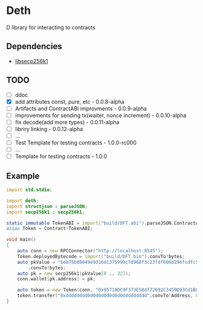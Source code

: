 # Deth

D library for interacting to contracts

## Dependencies
- [libsecp256k1](https://github.com/bitcoin-core/secp256k1/)

## TODO
 - [ ] ddoc
 - [x] add attributes const, pure, etc - 0.0.8-alpha
 - [ ] Artifacts and ContractABI improvments - 0.0.9-alpha
 - [ ] improvements for sending tx(waiter, nonce increment) - 0.0.10-alpha
 - [ ] fix decode(add more types) - 0.0.11-alpha
 - [ ] libriry linking - 0.0.12-alpha
 - [ ] ... 
 - [ ] Test Template for testing contracts - 1.0.0-rc000
 - [ ] ...
 - [ ] Template for testing contracts - 1.0.0

## Example
```d
import std.stdio;

import deth;
import structjson : parseJSON;
import secp256k1 : secp256k1;

static immutable TokenABI = import("build/DFT.abi").parseJSON.ContractABI;
alias Token = Contract!TokenABI;

void main()
{
    auto conn = new RPCConnector("http://localhost:8545");
    Token.deployedBytecode = import("build/DFT.bin").convTo!bytes;
    auto pkValue = "beb75b08049e9316d1375999c7d968f3c23fdf606b296fcdfc9a41cdd7e7347c"
        .convTo!bytes;
    auto pk = new secp256k1(pkValue[0 .. 32]);
    conn.wallet[pk.address] = pk;

    auto token = new Token(conn, "0x95710DC9F373E58df72692C3459D93Cd1BC2C6C5".convTo!Address);
    token.transfer("0xdddddddd0d0d0d0d0d0d0ddddddddd".convTo!Address, 0xd.wei).send();
}
```

